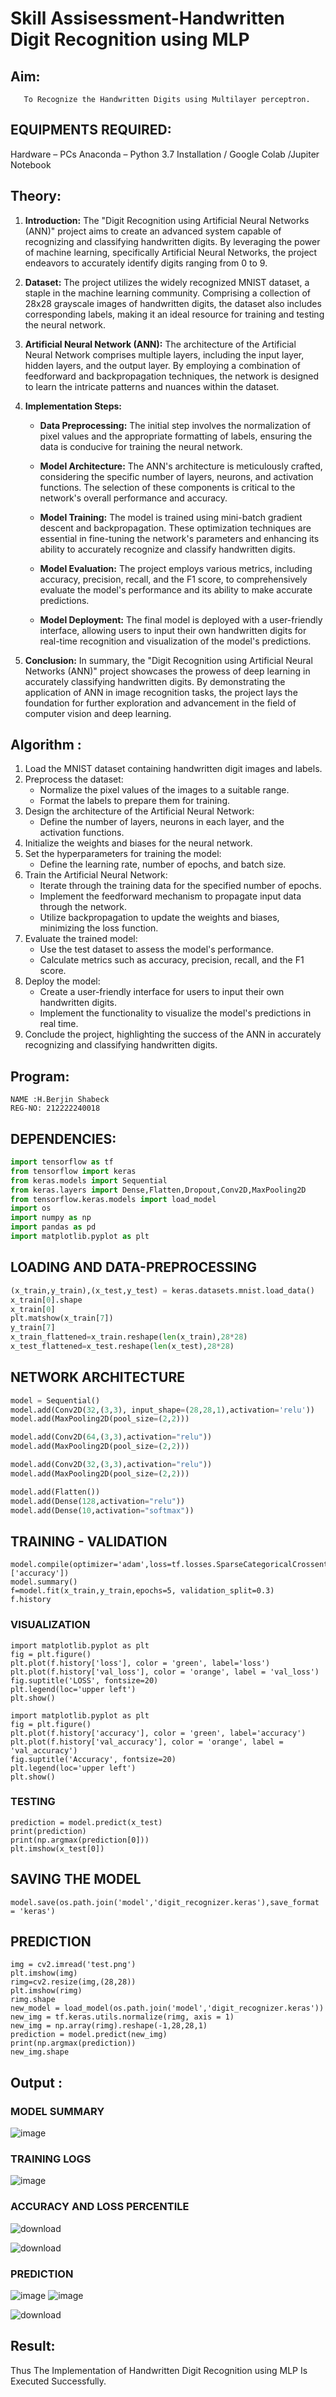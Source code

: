# Skill Assisessment-Handwritten Digit Recognition using MLP
## Aim:
       To Recognize the Handwritten Digits using Multilayer perceptron.
##  EQUIPMENTS REQUIRED:
Hardware – PCs
Anaconda – Python 3.7 Installation / Google Colab /Jupiter Notebook
## Theory:

1. **Introduction:**
   The "Digit Recognition using Artificial Neural Networks (ANN)" project aims to create an advanced system capable of recognizing and classifying handwritten digits. By leveraging the power of machine learning, specifically Artificial Neural Networks, the project endeavors to accurately identify digits ranging from 0 to 9.

2. **Dataset:**
   The project utilizes the widely recognized MNIST dataset, a staple in the machine learning community. Comprising a collection of 28x28 grayscale images of handwritten digits, the dataset also includes corresponding labels, making it an ideal resource for training and testing the neural network.

3. **Artificial Neural Network (ANN):**
   The architecture of the Artificial Neural Network comprises multiple layers, including the input layer, hidden layers, and the output layer. By employing a combination of feedforward and backpropagation techniques, the network is designed to learn the intricate patterns and nuances within the dataset.

4. **Implementation Steps:**

   - **Data Preprocessing:**
     The initial step involves the normalization of pixel values and the appropriate formatting of labels, ensuring the data is conducive for training the neural network.

   - **Model Architecture:**
     The ANN's architecture is meticulously crafted, considering the specific number of layers, neurons, and activation functions. The selection of these components is critical to the network's overall performance and accuracy.

   - **Model Training:**
     The model is trained using mini-batch gradient descent and backpropagation. These optimization techniques are essential in fine-tuning the network's parameters and enhancing its ability to accurately recognize and classify handwritten digits.

   - **Model Evaluation:**
     The project employs various metrics, including accuracy, precision, recall, and the F1 score, to comprehensively evaluate the model's performance and its ability to make accurate predictions.

   - **Model Deployment:**
     The final model is deployed with a user-friendly interface, allowing users to input their own handwritten digits for real-time recognition and visualization of the model's predictions.

5. **Conclusion:**
   In summary, the "Digit Recognition using Artificial Neural Networks (ANN)" project showcases the prowess of deep learning in accurately classifying handwritten digits. By demonstrating the application of ANN in image recognition tasks, the project lays the foundation for further exploration and advancement in the field of computer vision and deep learning.


## Algorithm :

1. Load the MNIST dataset containing handwritten digit images and labels.
2. Preprocess the dataset:
     - Normalize the pixel values of the images to a suitable range.
     - Format the labels to prepare them for training.
3. Design the architecture of the Artificial Neural Network:
     - Define the number of layers, neurons in each layer, and the activation functions.
4. Initialize the weights and biases for the neural network.
5. Set the hyperparameters for training the model:
     - Define the learning rate, number of epochs, and batch size.
6. Train the Artificial Neural Network:
     - Iterate through the training data for the specified number of epochs.
     - Implement the feedforward mechanism to propagate input data through the network.
     - Utilize backpropagation to update the weights and biases, minimizing the loss function.
7. Evaluate the trained model:
     - Use the test dataset to assess the model's performance.
     - Calculate metrics such as accuracy, precision, recall, and the F1 score.
8. Deploy the model:
     - Create a user-friendly interface for users to input their own handwritten digits.
     - Implement the functionality to visualize the model's predictions in real time.
9. Conclude the project, highlighting the success of the ANN in accurately recognizing and classifying handwritten digits.



## Program:
```
NAME :H.Berjin Shabeck
REG-NO: 212222240018
```
## DEPENDENCIES:
```py
import tensorflow as tf
from tensorflow import keras
from keras.models import Sequential
from keras.layers import Dense,Flatten,Dropout,Conv2D,MaxPooling2D
from tensorflow.keras.models import load_model
import os
import numpy as np
import pandas as pd
import matplotlib.pyplot as plt
```
## LOADING AND DATA-PREPROCESSING
```py
(x_train,y_train),(x_test,y_test) = keras.datasets.mnist.load_data()
x_train[0].shape
x_train[0]
plt.matshow(x_train[7])
y_train[7]
x_train_flattened=x_train.reshape(len(x_train),28*28)
x_test_flattened=x_test.reshape(len(x_test),28*28)
```
## NETWORK ARCHITECTURE
```py
model = Sequential()
model.add(Conv2D(32,(3,3), input_shape=(28,28,1),activation='relu'))
model.add(MaxPooling2D(pool_size=(2,2)))

model.add(Conv2D(64,(3,3),activation="relu"))
model.add(MaxPooling2D(pool_size=(2,2)))

model.add(Conv2D(32,(3,3),activation="relu"))
model.add(MaxPooling2D(pool_size=(2,2)))

model.add(Flatten())
model.add(Dense(128,activation="relu"))
model.add(Dense(10,activation="softmax"))
```
## TRAINING - VALIDATION
```PY
model.compile(optimizer='adam',loss=tf.losses.SparseCategoricalCrossentropy(),metrics=['accuracy'])
model.summary()
f=model.fit(x_train,y_train,epochs=5, validation_split=0.3)
f.history
```
### VISUALIZATION
```PY
import matplotlib.pyplot as plt
fig = plt.figure()
plt.plot(f.history['loss'], color = 'green', label='loss')
plt.plot(f.history['val_loss'], color = 'orange', label = 'val_loss')
fig.suptitle('LOSS', fontsize=20)
plt.legend(loc='upper left')
plt.show()
```
```PY
import matplotlib.pyplot as plt
fig = plt.figure()
plt.plot(f.history['accuracy'], color = 'green', label='accuracy')
plt.plot(f.history['val_accuracy'], color = 'orange', label = 'val_accuracy')
fig.suptitle('Accuracy', fontsize=20)
plt.legend(loc='upper left')
plt.show()
```
### TESTING
```
prediction = model.predict(x_test)
print(prediction)
print(np.argmax(prediction[0]))
plt.imshow(x_test[0])

```
## SAVING THE MODEL
```PY
model.save(os.path.join('model','digit_recognizer.keras'),save_format = 'keras')
```
## PREDICTION
```PY
img = cv2.imread('test.png')
plt.imshow(img)
rimg=cv2.resize(img,(28,28))
plt.imshow(rimg)
rimg.shape
new_model = load_model(os.path.join('model','digit_recognizer.keras'))
new_img = tf.keras.utils.normalize(rimg, axis = 1)
new_img = np.array(rimg).reshape(-1,28,28,1)
prediction = model.predict(new_img)
print(np.argmax(prediction))
new_img.shape
```
## Output :
### MODEL SUMMARY
![image](https://github.com/aldrinlijo04/Ex-6-Handwritten-Digit-Recognition-using-MLP/assets/118544279/bee78f55-ae28-488c-8f98-0be4d9298c8a)

### TRAINING LOGS
![image](https://github.com/aldrinlijo04/Ex-6-Handwritten-Digit-Recognition-using-MLP/assets/118544279/45e85908-0c2e-4ffc-894c-750b91c1562e)

### ACCURACY AND LOSS PERCENTILE
![download](https://github.com/aldrinlijo04/Ex-6-Handwritten-Digit-Recognition-using-MLP/assets/118544279/fe047740-9e40-4f29-8cb4-163c413fa05f)

![download](https://github.com/aldrinlijo04/Ex-6-Handwritten-Digit-Recognition-using-MLP/assets/118544279/28450fe0-b471-473f-9af4-67a189b18607)

### PREDICTION
![image](https://github.com/aldrinlijo04/Ex-6-Handwritten-Digit-Recognition-using-MLP/assets/118544279/ab42259d-6fea-44e6-8e83-eb4d12a3e8db)
![image](https://github.com/aldrinlijo04/Ex-6-Handwritten-Digit-Recognition-using-MLP/assets/118544279/a5df537c-af95-4b47-88a0-cf3d37a01532)

![download](https://github.com/aldrinlijo04/Ex-6-Handwritten-Digit-Recognition-using-MLP/assets/118544279/cc65e549-690d-4ae5-acb0-215159da3c8a)



## Result:
Thus The Implementation of Handwritten Digit Recognition using MLP Is Executed Successfully.
